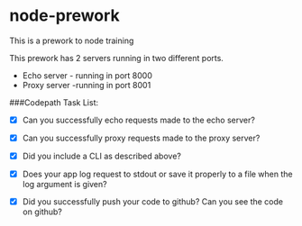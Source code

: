 # node-prework
This is a prework to node training

This prework has 2 servers running in two different ports.

* Echo server - running in port 8000
* Proxy server -running in port 8001

###Codepath Task List:
- [x] Can you successfully echo requests made to the echo server?
- [x] Can you successfully proxy requests made to the proxy server?
- [x] Did you include a CLI as described above?
- [x] Does your app log request to stdout or save it properly to a file when the log argument is given?
- [x] Did you successfully push your code to github? Can you see the code on github?

